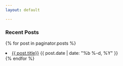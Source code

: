 ```yaml
---
layout: default

---
```



### Recent Posts

{% for post in paginator.posts %}
<li><a href="{{ post.url }}">{{ post.title}}</a>
    <span class="postDate">{{ post.date | date: "%b %-d, %Y" }}</span>
    </li>
{% endfor %}


